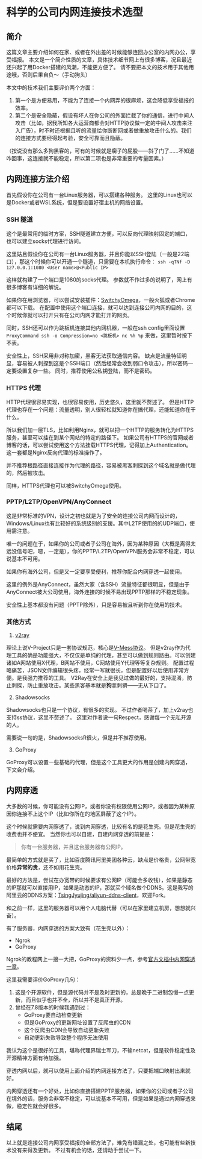# 科学的公司内网连接技术选型

## 简介

这篇文章主要介绍如何在家、或者在外出差的时候能够连回办公室的内网办公，享受福报。
本文是一个简介性质的文章，具体技术细节网上有很多博客，况且最近还兴起了用Docker搭建的风潮，不能更方便了。
请不要把本文的技术用于其他用途哦，否则后果自负～（手动狗头）

本文中的技术我们主要评价两个方面：

1. 第一个是方便易用，不能为了连接一个内网弄的很麻烦，这会降低享受福报的效率。
2. 第二个是安全隐蔽，假设有坏人在你公司的外面拦截了你的通信，进行中间人攻击（比如，据我所知各大运营商都会对HTTP协议做一定的中间人攻击来注入广告），时不时还根据且听的流量给你断断网或者做重放攻击什么的。我们的连接方式要经得起考验，安全可靠而且隐蔽。

（按说没有那么多狗黑客的，可有的时候就是瘸子的屁股——斜了门了……不知道咋回事，这连接就不能稳定，所以第二项也是非常重要的考量因素。）

## 内网连接方法介绍

首先假设你在公司有一台Linux服务器，可以搭建各种服务。
这里的Linux也可以是Docker或者WSL系统，但是要设置好宿主机的网络设置。

### SSH 隧道

这个是最常用的临时方案，SSH隧道建立方便，可以反向代理映射固定的端口，也可以建立socks代理进行访问。

这里姑且假设你在公司有一台Linux服务器，并且你能以SSH登陆（一般是22端口），那这个时候你可以开通一个隧道，只需要在本机执行命令：
`ssh -qTNf -D 127.0.0.1:1080 <User name>@<Public IP>`

这样就构建了一个端口是1080的socks代理。
参数就不作过多的说明了，网上有很多博客有详细的解说。

如果你在用浏览器，可以尝试安装插件：[SwitchyOmega](https://github.com/FelisCatus/SwitchyOmega)，一般火狐或者Chrome都可以下载。
在配置中使用这个端口连接，就可以达到连接公司内网的目的，这个时候你就可以打开只有在公司内网才能打开的网页。

同时，SSH还可以作为跳板机连接其他内网机器，一般在ssh config里面设置 `ProxyCommand ssh -o Compression=no <跳板机> nc %h %p` 来做，这里暂时按下不表。

安全性上，SSH采用非对称加密，黑客无法获取通信内容。
缺点是流量特征明显，容易被人刺探到这是个SSH端口（然后经常会收到弱口令攻击），所以密码一定要设置复杂一些。
同时，推荐使用公私钥登陆，而不是密码。

### HTTPS 代理

HTTP代理很容易实现，也很容易使用，历史悠久，这里就不赘述了。
但是HTTP代理也存在一个问题：流量透明，别人很轻松就知道你在搞代理，还能知道你在干什么。

所以我们加一层TLS，比如利用Nginx，就可以把一个HTTP的服务转化为HTTPS服务，甚至可以挂在到某个网站的特定的路径下。
如果公司有HTTPS的官网或者博客的话，可以尝试使用这个方法挂载HTTPS代理，记得加上Authentication。这一套都是Nginx反向代理的标准操作了。

并不推荐根路径直接连接作为代理的路径，容易被黑客刺探到这个域名就是做代理的，然后被攻击。

同样，HTTPS代理也可以被SwitchyOmega使用。

### PPTP/L2TP/OpenVPN/AnyConnect

这是非常标准的VPN，设计之初也就是为了安全的连接公司内网而设计的，Windows/Linux也有比较好的系统级别的支援。其中L2TP使用的的UDP端口，使用需注意。

唯一的问题在于，如果你的公司或者子公司在海外，因为某种原因（大概是离得太远没信号吧，嗯，一定是），你的PPTP/L2TP/OpenVPN服务会非常不稳定，可以说基本不可用。

如果你有海外公司，但是又一定要享受便利，推荐你配合内网穿透一起使用。

这里的例外是AnyConnect，虽然大家（含SSH）流量特征都很明显，但是由于AnyConnect被大公司使用，海外连接的时候不易出现PPTP那样的不稳定现象。

安全性上基本都没有问题（PPTP除外），只是容易被且听到你在使用的技术。

### 其他方式

1. [v2ray](https://www.v2ray.com/)

理论上说V-Project只是一套协议规范，核心是[V-Mess协议](https://www.v2ray.com/developer/protocols/vmess.html)。
但是v2ray作为代理工具的确是功能强大，不仅仅是单纯的代理，甚至可以做到规则路由。可以创建诸如A网站使用X代理，B网站不使用，C网站使用Y代理等等复杂规则。
配置过程略痛苦，JSON文件编辑很头疼，经常一写就很长，但是配置好以后使用非常方便。是我强力推荐的工具。
V2Ray在安全上是我见过做的最好的，支持混淆，防止刺探，防止重放攻击。某些黑客基本就是**狗**拿刺猬——无从下口了。

2. Shadowsocks

Shadowsocks也只是一个协议，有很多的实现。
不过作者喝茶了，加上v2ray也支持ss协议，这里不赘述了。
这里对作者说一句Respect，感谢每一个无私开源的人。

需要说一句的是，ShadowsocksR很火，但是并不推荐使用。

3. GoProxy

GoProxy可以设置一些基础的代理，但是这个工具更大的作用是创建内网穿透，下文会介绍。

## 内网穿透

大多数的时候，你可能没有公网IP，或者你没有权限使用公网IP，或者因为某种原因你连接不上这个IP（比如你所在的地区屏蔽了这个IP）。

这个时候就需要内网穿透了，说到内网穿透，比较有名的是花生壳。但是花生壳的收费也并不便宜。
当然你也可以自建，自建内网穿透的前提是：

> 你有一台服务器，并且这台服务器有公网IP。

最简单的方式就是买了，比如百度腾讯阿里美团各种云，缺点是价格贵，公网带宽价格**异常的贵**，还不如用花生壳。

最好的方法是，尝试在办宽带的时候要求有公网IP（可能会多收钱），如果是静态的IP那就可以直接用IP，如果是动态的IP，那就买个域名做个DDNS。这是我写的阿里云的DDNS方案：[TsingJyujing/aliyun-ddns-client](https://github.com/TsingJyujing/aliyun-ddns-client)，欢迎Fork。

和之前一样，这里的服务器可以用个人电脑代替（可以在家里建立机房，想想就兴奋）。

有了服务器，内网穿透的方案大致有（花生壳以外）：

- Ngrok
- GoProxy

Ngrok的教程网上一搜一大把，GoProxy的资料少一点，参考[官方文档中内网穿透一章](https://snail.gitee.io/proxy/manual/zh/#/?id=_4%e5%86%85%e7%bd%91%e7%a9%bf%e9%80%8f)。

这里我需要评价GoProxy几句：

1. 这是个开源软件，但是源代码并不是及时更新的，总是晚于二进制包慢一点更新，而且似乎也并不全，所以并不是真正开源。
2. 曾经在7.8版本的时候我遇到过：
    - GoProxy要自动检查更新
    - 但是GoProxy的更新网址设置了反爬虫的CDN
    - 这个反爬虫CDN会导致自动更新失败
    - 自动更新失败导致整个程序无法使用

我认为这个是很好的工具，堪称代理界瑞士军刀，不输netcat，但是软件稳定性及开源精神方面有待加强。

穿透内网以后，就可以使用上面介绍的内网连接方法了，只要把端口映射出来就好。

内网穿透还有一个好处，比如你直接搭建PPTP服务器，如果你的公司或者子公司在境外的话，服务会非常不稳定，可以说基本不可用，但是如果是通过内网穿透来做，稳定性就会好很多。

## 结尾

以上就是连接公司内网享受福报的全部方法了，难免有错漏之处，也可能有些新技术没有来得及更新。
不过有机会的话，还请动手尝试一下。

